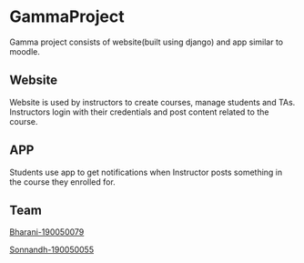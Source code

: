 # GammaProject

Gamma project consists of website(built using django) and app similar to moodle.

## Website

Website is used by instructors to create courses, manage students and TAs. Instructors login with their credentials and post content related to the course.


## APP

Students use app to get notifications when Instructor posts something in the course they enrolled for.

## Team
[Bharani-190050079](https://github.com/bharanikumar9)

[Sonnandh-190050055](https://github.com/s0nnandh)
